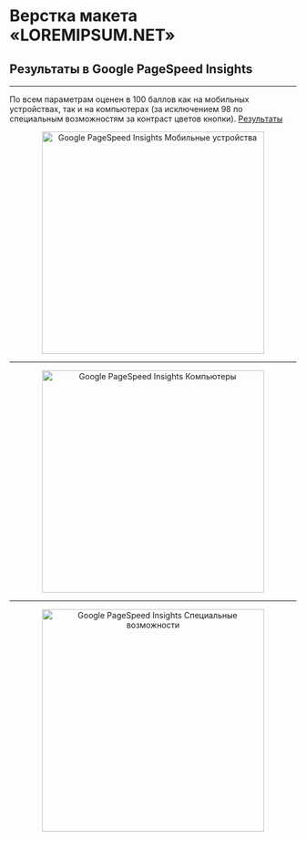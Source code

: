 # Верстка макета «LOREMIPSUM.NET»

## Результаты в Google PageSpeed Insights

---

По всем параметрам оценен в 100 баллов как на мобильных устройствах, так и на компьютерах (за исключением 98 по специальным возможностям за контраст цветов кнопки). <a href="https://pagespeed.web.dev/analysis/https-strugglingwanderer-github-io-LOREMIPSUM-NET/saykgcxjr1?form_factor=mobile">Результаты</a>

<p align="center"><img width="390" src="" alt="Google PageSpeed Insights Мобильные устройства" /></p>

---

<p align="center"><img width="390" src="" alt="Google PageSpeed Insights Компьютеры" /></p>

---

<p align="center"><img width="390" src="" alt="Google PageSpeed Insights Специальные возможности" /></p>
